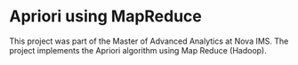 # Apriori using MapReduce
This project was part of the Master of Advanced Analytics at Nova IMS.
The project implements the Apriori algorithm using Map Reduce (Hadoop).
